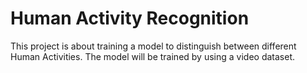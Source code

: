 # Human Activity Recognition

This project is about training a model to distinguish between different Human Activities. The model will be trained by using a video dataset. 
